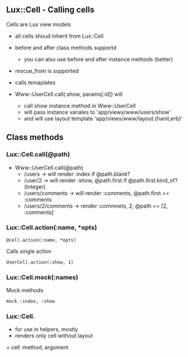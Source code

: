 ## Lux::Cell - Calling cells

Cells are Lux view models

* all cells shoud inherit from Lux::Cell
* before and after class methods supportd
  * you can also use before and after instance methods (better)
* rescue_from is supported
* calls temaplates

* Www::UserCell.call(:show, params[:id]) will
  * call show instance method in Www::UserCell
  * will pass instance variales to 'app/views/www/users/show'
  * and will use layout template 'app/views/www/layout.{haml,erb}'

## Class methods

### Lux::Cell.call(@path)

* Www::UserCell.call(@path)
  * /users          -> will render :index if @path.blank?
  * /user/2         -> will render :show, @path.first if @path.first.kind_of?(Integer)
  * /users/comments -> will render :comments, @path.first == :comments
  * /users/2/comments -> render :commnets, 2, @path == [2, :comments]

### Lux::Cell.action(:name, *opts)

```@cell.action(:name, *opts)```

Calls single action

```UserCell.action(:show, 1)```

### Lux::Cell.mock(:names)

Mock methods

```mock :index, :show```

### Lux::Cell.

* for use in helpers, mostly
* renders only cell without layout

= cell :method, argument





